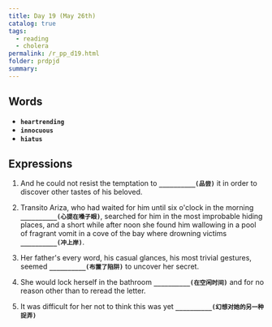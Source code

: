 ```yaml
---
title: Day 19 (May 26th)
catalog: true
tags: 
  - reading
  - cholera
permalink: /r_pp_d19.html
folder: prdpjd
summary: 
---
```


## Words

-   <b data-toggle="tooltip" data-original-title="{{site.data.glossary.heartrending}}">`heartrending`</b>
-   <b data-toggle="tooltip" data-original-title="{{site.data.glossary.innocuous}}">`innocuous`</b>
-   <b data-toggle="tooltip" data-original-title="{{site.data.glossary.hiatus}}">`hiatus`</b>


## Expressions

1.  And he could not resist the temptation to <b data-toggle="tooltip" data-original-title="{{site.data.answers.19_a}}">`__________(品尝)`</b> it in order to discover other tastes of his beloved.

2.  Transito Ariza, who had waited for him until six o'clock in the morning <b data-toggle="tooltip" data-original-title="{{site.data.answers.19_b}}">`__________(心提在嗓子眼)`</b>, searched for him in the most improbable hiding places, and a short while after noon she found him wallowing in a pool of fragrant vomit in a cove of the bay where drowning victims <b data-toggle="tooltip" data-original-title="{{site.data.answers.19_b2}}">`__________(冲上岸)`</b>.

3.  Her father's every word, his casual glances, his most trivial gestures, seemed <b data-toggle="tooltip" data-original-title="{{site.data.answers.19_c}}">`__________(布置了陷阱)`</b> to uncover her secret.

4.  She would lock herself in the bathroom <b data-toggle="tooltip" data-original-title="{{site.data.answers.19_d}}">`__________(在空闲时间)`</b> and for no reason other than to reread the letter.

5.  It was difficult for her not to think this was yet <b data-toggle="tooltip" data-original-title="{{site.data.answers.19_e}}">`__________(幻想对她的另一种捉弄)`</b>